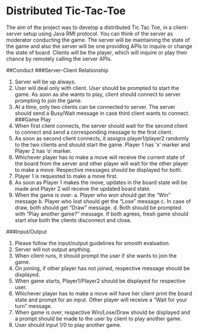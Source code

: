 # Distributed Tic-Tac-Toe

The aim of the project was to develop a distributed Tic Tac Toe, in a client-server setup using Java RMI protocol.
You can think of the server as moderator conducting the game. The server will be maintaining the state of the game and also the server will be one providing APIs to inquire or change the state of board.
Clients will be the player, which will inquire or play their chance by remotely calling the server APIs.

##Conduct
###Server-Client Relationship
1. Server will be up always.
2. User will deal only with client. User should be prompted to start the game. As
soon as she wants to play, client should connect to server prompting to join the
game.
3. At a time, only two clients can be connected to server. The server should send a
Busy/Wait message in case third client wants to connect.
###Game Play
1. When first client connects, the server should wait for the second client to connect and send a corresponding message to the first client.
2. As soon as second client connects, it assigns player1/player2 randomly to the two clients and should start the game. Player 1 has ‘x’ marker and Player 2 has ‘o’ marker.
3. Whichever player has to make a move will receive the current state of the board from the server and other player will wait for the other player to make a move. Respective messages should be displayed for both.
4. Player 1 is requested to make a move first.
5. As soon as Player 1 makes the move, updates in the board state will be made
and Player 2 will receive the updated board state.
6. When the game is over:
a. Player who won should get the “Win” message
b. Player who lost should get the “Lose” message
c. In case of draw, both should get “Draw” message.
d. Both should be prompted with “Play another game?” message. If both
agrees, fresh game should start else both the clients disconnect and
close.

###Input/Output
1. Please follow the input/output guidelines for smooth evaluation.
2. Server will not output anything.
3. When client runs, it should prompt the user if she wants to join the game.
4. On joining, if other player has not joined, respective message should be
displayed.
5. When game starts, Player1/Player2 should be displayed for respective user.
6. Whichever player has to make a move will have her client print the board state
and prompt for an input. Other player will receive a “Wait for your turn” message.
7. When game is over, respective Win/Lose/Draw should be displayed and a prompt should be made to the user by client to play another game.
8. User should input 1/0 to play another game.